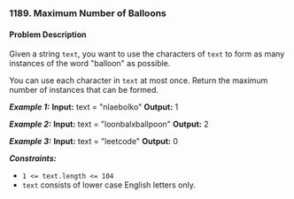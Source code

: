 ### 1189. Maximum Number of Balloons

#### Problem Description
Given a string `text`, you want to use the characters of `text` to form as many instances of the word "balloon" as possible.

You can use each character in `text` at most once. Return the maximum number of instances that can be formed.

***Example 1:***
**Input:** text = "nlaebolko"
**Output:** 1

***Example 2:***
**Input:** text = "loonbalxballpoon"
**Output:** 2

***Example 3:***
**Input:** text = "leetcode"
**Output:** 0

***Constraints:***
- `1 <= text.length <= 104`
- `text` consists of lower case English letters only.